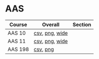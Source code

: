 # AAS

| Course | Overall | Section |
| ------ | ------- | ------- |
| AAS 10 | [csv](https://github.com/UCSD-Historical-Enrollment-Data/2025Winter/blob/main/overall/AAS%2010.csv), [png](https://raw.githubusercontent.com/UCSD-Historical-Enrollment-Data/2025Winter/main/plot_overall/AAS%2010.png), [wide](https://raw.githubusercontent.com/UCSD-Historical-Enrollment-Data/2025Winter/main/plot_overall_wide/AAS%2010.png) |  |
| AAS 11 | [csv](https://github.com/UCSD-Historical-Enrollment-Data/2025Winter/blob/main/overall/AAS%2011.csv), [png](https://raw.githubusercontent.com/UCSD-Historical-Enrollment-Data/2025Winter/main/plot_overall/AAS%2011.png), [wide](https://raw.githubusercontent.com/UCSD-Historical-Enrollment-Data/2025Winter/main/plot_overall_wide/AAS%2011.png) |  |
| AAS 198 | [csv](https://github.com/UCSD-Historical-Enrollment-Data/2025Winter/blob/main/overall/AAS%20198.csv), [png](https://raw.githubusercontent.com/UCSD-Historical-Enrollment-Data/2025Winter/main/plot_overall/AAS%20198.png) |  |
